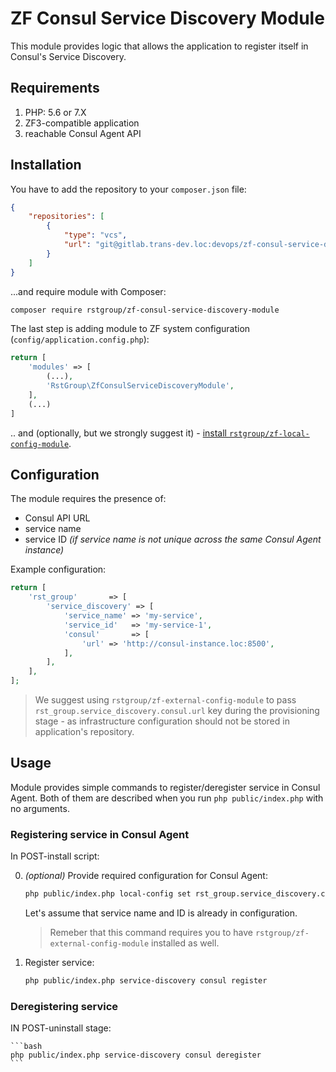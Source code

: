 # ZF Consul Service Discovery Module

This module provides logic that allows the application to register itself in
Consul's Service Discovery.

## Requirements

1. PHP: 5.6 or 7.X
2. ZF3-compatible application
3. reachable Consul Agent API

## Installation

You have to add the repository to your `composer.json` file:

```json
{
    "repositories": [
        {
            "type": "vcs",
            "url": "git@gitlab.trans-dev.loc:devops/zf-consul-service-discovery-module.git"
        }
    ]
}
```

...and require module with Composer:

```bash
composer require rstgroup/zf-consul-service-discovery-module
```

The last step is adding module to ZF system configuration (`config/application.config.php`):
```php
return [
    'modules' => [
        (...),
        'RstGroup\ZfConsulServiceDiscoveryModule',
    ],
    (...)
]
```

.. and (optionally, but we strongly suggest it) - [install `rstgroup/zf-local-config-module`](https://gitlab.trans-dev.loc/devops/zf-local-config-module/blob/master/README.md#installation).

## Configuration

The module requires the presence of:
* Consul API URL
* service name
* service ID _(if service name is not unique across the same Consul Agent instance)_

Example configuration:

```php
return [
    'rst_group'       => [
        'service_discovery' => [
            'service_name' => 'my-service',
            'service_id'   => 'my-service-1',
            'consul'       => [
                'url' => 'http://consul-instance.loc:8500',
            ],
        ],
    ],
];
```

> We suggest using `rstgroup/zf-external-config-module` to pass `rst_group.service_discovery.consul.url` key during
  the provisioning stage - as infrastructure configuration should not be stored in application's
  repository.

## Usage

Module provides simple commands to register/deregister service in Consul Agent. Both of them are described when you run
`php public/index.php` with no arguments.

### Registering service in Consul Agent
In POST-install script:

0. _(optional)_ Provide required configuration for Consul Agent:
    ```bash
    php public/index.php local-config set rst_group.service_discovery.consul.url http://consul-instance.loc:8500
    ```
    Let's assume that service name and ID is already in configuration.
    
    > Remeber that this command requires you to have `rstgroup/zf-external-config-module` installed as well.

1. Register service:
    ```bash
   php public/index.php service-discovery consul register
    ```

### Deregistering service
IN POST-uninstall stage:

    ```bash
    php public/index.php service-discovery consul deregister
    ```
